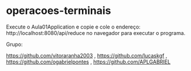 # operacoes-terminais

Execute o Aula01Application e copie e cole o endereço: http://localhost:8080/api/reduce no navegador para executar o programa.

Grupo:

https://github.com/vitoraranha2003 ,
https://github.com/lucaskgf ,
https://github.com/ogabrielpontes ,
https://github.com/APLGABRIEL
